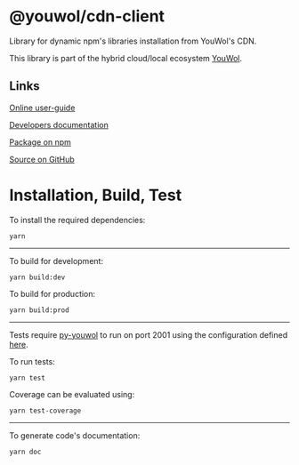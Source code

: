 # @youwol/cdn-client

Library for dynamic npm's libraries installation from YouWol's CDN.

This library is part of the hybrid cloud/local ecosystem 
[YouWol](https://platform.youwol.com/applications/@youwol/platform/latest).

## Links

[Online user-guide](https://l.youwol.com/doc/@youwol/cdn-client)

[Developers documentation](https://platform.youwol.com/applications/@youwol/cdn-explorer/latest?package=@youwol/cdn-client)

[Package on npm](https://www.npmjs.com/package/@youwol/cdn-client)

[Source on GitHub](https://github.com/youwol/cdn-client)

# Installation, Build, Test

To install the required dependencies:

```shell
yarn
```
---
To build for development:

```shell
yarn build:dev
```

To build for production:

```shell
yarn build:prod
```
---
Tests require [py-youwol](https://l.youwol.com/doc/py-youwol) to run on port 2001 using the configuration defined [here](https://github.com/youwol/integration-tests-conf).

To run tests:
```shell
yarn test
```

Coverage can be evaluated using:
```shell
yarn test-coverage
```
---

To generate code's documentation:

```shell
yarn doc
```
